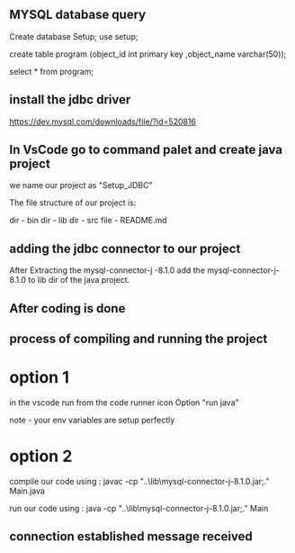 ## MYSQL database query

Create database Setup;
use setup;

create table program (object_id int primary key ,object_name varchar(50)); 

select * from program;

## install the jdbc driver
https://dev.mysql.com/downloads/file/?id=520816

## In VsCode go to command palet and create java project

we name our project as "Setup_JDBC"

The file structure of our project is:

dir - bin
dir - lib
dir - src
file - README.md
 
## adding the jdbc connector to our project

 After Extracting the mysql-connector-j -8.1.0 add the mysql-connector-j-8.1.0 to lib dir of the java project.

 ## After coding is done 

 ## process of compiling and running the project
# option 1 

 in the vscode run from the code runner icon Option "run java"

note - your env variables are setup perfectly

# option 2

compile our code using : javac -cp "..\lib\mysql-connector-j-8.1.0.jar;."  Main.java


run our code using : java -cp "..\lib\mysql-connector-j-8.1.0.jar;."  Main  

## connection established message received